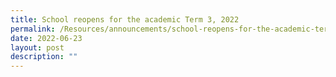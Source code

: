 ```yaml
---
title: School reopens for the academic Term 3, 2022
permalink: /Resources/announcements/school-reopens-for-the-academic-term-3-2022/
date: 2022-06-23
layout: post
description: ""
---
```

